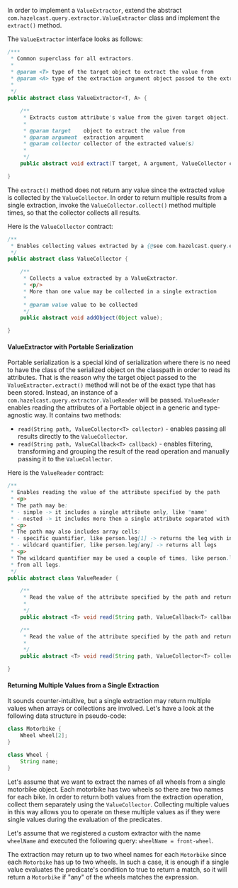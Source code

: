 

In order to implement a `ValueExtractor`, extend the abstract `com.hazelcast.query.extractor.ValueExtractor` class
and implement the `extract()` method.

The `ValueExtractor` interface looks as follows:

```java
/***
 * Common superclass for all extractors.
 *
 * @param <T> type of the target object to extract the value from
 * @param <A> type of the extraction argument object passed to the extract() method
 *
 */
public abstract class ValueExtractor<T, A> {

    /**
     * Extracts custom attribute's value from the given target object.
     *
     * @param target    object to extract the value from
     * @param argument  extraction argument
     * @param collector collector of the extracted value(s)
     *
     */
    public abstract void extract(T target, A argument, ValueCollector collector);

}
```

The `extract()` method does not return any value since the extracted value is collected by the `ValueCollector`.
In order to return multiple results from a single extraction, invoke the `ValueCollector.collect()` method
multiple times, so that the collector collects all results.

Here is the `ValueCollector` contract:

```java
/**
 * Enables collecting values extracted by a {@see com.hazelcast.query.extractor.ValueExtractor}
 */
public abstract class ValueCollector {

    /**
     * Collects a value extracted by a ValueExtractor.
     * <p/>
     * More than one value may be collected in a single extraction
     *
     * @param value value to be collected
     */
    public abstract void addObject(Object value);

}
```

#### ValueExtractor with Portable Serialization

Portable serialization is a special kind of serialization where there is no need to have the class of the serialized object on the
classpath in order to read its attributes. That is the reason why the target object passed to the `ValueExtractor.extract()`
method will not be of the exact type that has been stored. Instead, an instance of a `com.hazelcast.query.extractor.ValueReader` will be passed.
`ValueReader` enables reading the attributes of a Portable object in a generic and type-agnostic way.
It contains two methods:

 * `read(String path, ValueCollector<T> collector)` - enables passing all results directly to the `ValueCollector`.
 * `read(String path, ValueCallback<T> callback)` - enables filtering, transforming and grouping the result of the read operation and manually passing it to the `ValueCollector`.

Here is the `ValueReader` contract:

```java
/**
 * Enables reading the value of the attribute specified by the path
 * <p>
 * The path may be:
 * - simple -> it includes a single attribute only, like "name"
 * - nested -> it includes more then a single attribute separated with a dot (.), e.g. person.address.city
 * <p>
 * The path may also includes array cells:
 * - specific quantifier, like person.leg[1] -> returns the leg with index 1
 * - wildcard quantifier, like person.leg[any] -> returns all legs
 * <p>
 * The wildcard quantifier may be used a couple of times, like person.leg[any].finger[any] which returns all fingers
 * from all legs.
 */
public abstract class ValueReader {

    /**
     * Read the value of the attribute specified by the path and returns the result via the callback.
     *
     */
    public abstract <T> void read(String path, ValueCallback<T> callback) throws ValueReadingException;

    /**
     * Read the value of the attribute specified by the path and returns the result directly to the collector.
     *
     */
    public abstract <T> void read(String path, ValueCollector<T> collector) throws ValueReadingException;

}

```

#### Returning Multiple Values from a Single Extraction

It sounds counter-intuitive, but a single extraction may return multiple values when arrays or collections are
involved.
Let's have a look at the following data structure in pseudo-code:

```java
class Motorbike {
    Wheel wheel[2];
}

class Wheel {
    String name;
}
```

Let's assume that we want to extract the names of all wheels from a single motorbike object. Each motorbike has two
wheels so there are two names for each bike. In order to return both values from the extraction operation, collect them
separately using the `ValueCollector`. Collecting multiple values in this way allows you to operate on these multiple
values as if they were single values during the evaluation of the predicates.

Let's assume that we registered a custom extractor with the name `wheelName` and executed the following query:
`wheelName = front-wheel`.

The extraction may return up to two wheel names for each `Motorbike` since each `Motorbike` has up to two wheels.
In such a case, it is enough if a single value evaluates the predicate's condition to true to return a match, so
it will return a `Motorbike` if "any" of the wheels matches the expression.


